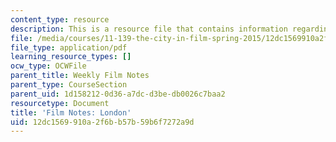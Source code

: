 ```yaml
---
content_type: resource
description: This is a resource file that contains information regarding london.
file: /media/courses/11-139-the-city-in-film-spring-2015/12dc1569910a2f6bb57b59b6f7272a9d_MIT11_139S15_London.pdf
file_type: application/pdf
learning_resource_types: []
ocw_type: OCWFile
parent_title: Weekly Film Notes
parent_type: CourseSection
parent_uid: 1d158212-0d36-a7dc-d3be-db0026c7baa2
resourcetype: Document
title: 'Film Notes: London'
uid: 12dc1569-910a-2f6b-b57b-59b6f7272a9d
---
```

